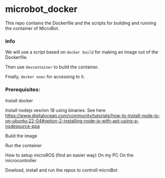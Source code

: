# microbot_docker
This repo contains the Dockerfile and the scripts for building and running the container of MicroBot.

### Info
We will use a script based on `docker build` for making an image out of the Dockerfile.

Then use `devcontainer` to build the container.

Finally, `docker exec` for accessing to it.

### Prerequisites:
Install docker 

Install nodejs vesrion 18  using binaries. See here https://www.digitalocean.com/community/tutorials/how-to-install-node-js-on-ubuntu-22-04#option-2-installing-node-js-with-apt-using-a-nodesource-ppa 

Build the image

Run the container


How to setup microROS (find an easier way)
	On my PC
	On the microcontroller

Dowload, install and run the repos to controll microBot
